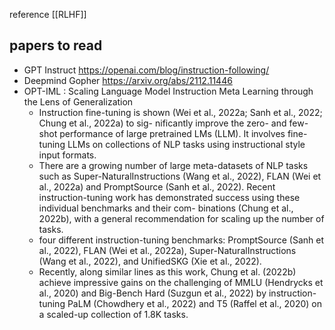 reference [[RLHF]]

## papers to read

- GPT Instruct https://openai.com/blog/instruction-following/
- Deepmind Gopher https://arxiv.org/abs/2112.11446
- OPT-IML : Scaling Language Model Instruction Meta Learning through the Lens of Generalization
	- Instruction fine-tuning is shown (Wei et al., 2022a; Sanh et al., 2022; Chung et al., 2022a) to sig- nificantly improve the zero- and few-shot performance of large pretrained LMs (LLM). It involves fine-tuning LLMs on collections of NLP tasks using instructional style input formats.
	- There are a growing number of large meta-datasets of NLP tasks such as Super-NaturalInstructions (Wang et al., 2022), FLAN (Wei et al., 2022a) and PromptSource (Sanh et al., 2022). Recent instruction-tuning work has demonstrated success using these individual benchmarks and their com- binations (Chung et al., 2022b), with a general recommendation for scaling up the number of tasks.
	- four different instruction-tuning benchmarks: PromptSource (Sanh et al., 2022), FLAN (Wei et al., 2022a), Super-NaturalInstructions (Wang et al., 2022), and UnifiedSKG (Xie et al., 2022).
	- Recently, along similar lines as this work, Chung et al. (2022b) achieve impressive gains on the challenging of MMLU (Hendrycks et al., 2020) and Big-Bench Hard (Suzgun et al., 2022) by instruction-tuning PaLM (Chowdhery et al., 2022) and T5 (Raffel et al., 2020) on a scaled-up collection of 1.8K tasks.